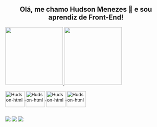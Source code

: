 ## <div align="center">Olá, me chamo Hudson Menezes 👋 e sou aprendiz de Front-End!</div>

<div>
  <a href="https://github.com/HudsonMenezes">
  <img height="180em" src="https://github-readme-stats.vercel.app/api?username=HudsonMenezes&show_icons=true&theme=dark&include_all_commits=true&count_private=true"/>
  <img height="180em" src="https://github-readme-stats.vercel.app/api/top-langs/?username=HudsonMenezes&layout=compact&langs_count=7&theme=dark"/>
</div>
  <div style="dysplay: inline-block"><br>
   <img align="center" alt="Hudson-html" height="50" width="60" src="https://cdn.jsdelivr.net/gh/devicons/devicon/icons/html5/html5-plain-wordmark.svg" />
   <img align="center" alt="Hudson-html" height="50" width="60" src="https://cdn.jsdelivr.net/gh/devicons/devicon/icons/css3/css3-plain-wordmark.svg" />
   <img align="center" alt="Hudson-html" height="50" width="60" src="https://cdn.jsdelivr.net/gh/devicons/devicon/icons/javascript/javascript-plain.svg" />
   <img align="center" alt="Hudson-html" height="50" width="60" src="https://cdn.jsdelivr.net/gh/devicons/devicon/icons/c/c-plain.svg" />
  </div>
  
  ##
  
  <div>
     <a href="https://www.linkedin.com/in/hudson-menezes-644835230/" target="_blank"><img src="https://img.shields.io/badge/-LinkedIn-%230077B5?style=for-the-badge&logo=linkedin&logoColor=white" target="_blank"></a>
    <a href = "mailto:hudson.bm23@gmail.com"><img src="https://img.shields.io/badge/-Gmail-%23333?style=for-the-badge&logo=gmail&logoColor=white" target="_blank"></a>
    <a href="https://www.instagram.com/hudson.ads/" target="_blank"><img src="https://img.shields.io/badge/-Instagram-%23E4405F?style=for-the-badge&logo=instagram&logoColor=white" target="_blank"></a>
  </div>
  



